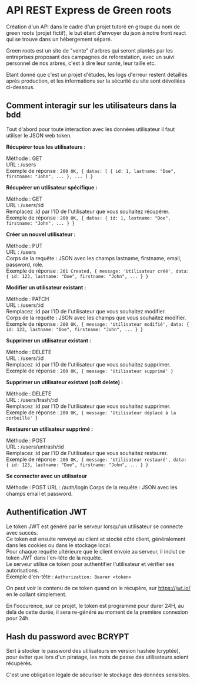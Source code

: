 # API REST Express de Green roots

Création d'un API dans le cadre d'un projet tutoré en groupe du nom de green roots (projet fictif), le but étant d'envoyer du json à notre front react qui se trouve dans un hébergement séparé.

Green roots est un site de "vente" d'arbres qui seront plantés par les entreprises proposant des campagnes de reforestation, avec un suivi personnel de nos arbres, c'est à dire leur santé, leur taille etc.

Etant donné que c'est un projet d'études, les logs d'erreur restent détaillés après production, et les informations sur la sécurité du site sont dévoilées ci-dessous.

## Comment interagir sur les utilisateurs dans la bdd

Tout d'abord pour toute interaction avec les données utilisateur il faut utiliser le JSON web token.

**Récupérer tous les utilisateurs :**

Méthode : GET  
URL : /users  
Exemple de réponse : `200 OK, { datas: [ { id: 1, lastname: "Doe", firstname: "John", ... }, ... ] }`

**Récupérer un utilisateur spécifique :**

Méthode : GET  
URL : /users/:id  
Remplacez :id par l'ID de l'utilisateur que vous souhaitez récupérer.  
Exemple de réponse : `200 OK, { datas: { id: 1, lastname: "Doe", firstname: "John", ... } }`

**Créer un nouvel utilisateur :**

Méthode : PUT  
URL : /users  
Corps de la requête : JSON avec les champs lastname, firstname, email, password, role.  
Exemple de réponse : `201 Created, { message: 'Utilisateur créé', data: { id: 123, lastname: "Doe", firstname: "John", ... } }`

**Modifier un utilisateur existant :**

Méthode : PATCH  
URL : /users/:id  
Remplacez :id par l'ID de l'utilisateur que vous souhaitez modifier.  
Corps de la requête : JSON avec les champs que vous souhaitez modifier.  
Exemple de réponse : `200 OK, { message: 'Utilisateur modifié', data: { id: 123, lastname: "Doe", firstname: "John", ... } }`

**Supprimer un utilisateur existant :**

Méthode : DELETE  
URL : /users/:id  
Remplacez :id par l'ID de l'utilisateur que vous souhaitez supprimer.  
Exemple de réponse : `200 OK, { message: 'Utilisateur supprimé' }`

**Supprimer un utilisateur existant (soft delete) :**

Méthode : DELETE  
URL : /users/trash/:id  
Remplacez :id par l'ID de l'utilisateur que vous souhaitez supprimer.  
Exemple de réponse : `200 OK, { message: 'Utilisateur déplacé à la corbeille' }`

**Restaurer un utilisateur supprimé :**

Méthode : POST  
URL : /users/untrash/:id  
Remplacez :id par l'ID de l'utilisateur que vous souhaitez restaurer.  
Exemple de réponse : `200 OK, { message: 'Utilisateur restauré', data: { id: 123, lastname: "Doe", firstname: "John", ... } }`

**Se connecter avec un utilisateur**

Méthode : POST
URL : /auth/login
Corps de la requête : JSON avec les champs email et password.

## Authentification JWT

Le token JWT est généré par le serveur lorsqu'un utilisateur se connecte avec succès.  
Ce token est ensuite renvoyé au client et stocké côté client, généralement dans les cookies ou dans le stockage local.  
Pour chaque requête ultérieure que le client envoie au serveur, il inclut ce token JWT dans l'en-tête de la requête.  
Le serveur utilise ce token pour authentifier l'utilisateur et vérifier ses autorisations.  
Exemple d'en-tête : `Authorization: Bearer <token>`

On peut voir le contenu de ce token quand on le récupère, sur https://jwt.io/ en le collant simplement.

En l'occurence, sur ce projet, le token est programmé pour durer 24H, au delà de cette durée, il sera re-généré au moment de la première connexion pour 24h.

## Hash du password avec BCRYPT

Sert à stocker le password des utilisateurs en version hashée (cryptée),  
pour éviter que lors d'un piratage, les mots de passe des utilisateurs soient récupérés.

C'est une obligation légale de sécuriser le stockage des données sensibles.
